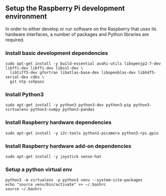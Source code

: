 ## Setup the Raspberry Pi development environment

In order to either develop or run software on the Raspberry that uses its hardware interfaces, a number of packages and Python libraries are required.

### Install basic development dependencies

```shell
sudo apt-get install -y build-essential avahi-utils libopenjp2-7-dev libffi-dev libffi-dev libssl-dev \
  libtiff5-dev gfortran libatlas-base-dev libopenblas-dev libhdf5-serial-dev cdbs \
  git ntp sshpass
```

### Install Python3

```shell
sudo apt-get install -y python3 python3-dev python3-pip python3-virtualenv python3-numpy python3-pandas
```

### Install Raspberry hardware dependencies

```shell
sudo apt-get install -y i2c-tools python3-picamera python3-rpi.gpio
```

### Install Raspberry hardware add-on dependencies

```shell
sudo apt-get install -y joystick sense-hat
```

### Setup a python virtual env

```shell
python3 -m virtualenv -p python3 venv --system-site-packages
echo "source venv/bin/activate" >> ~/.bashrc
source ~/.bashrc
```

